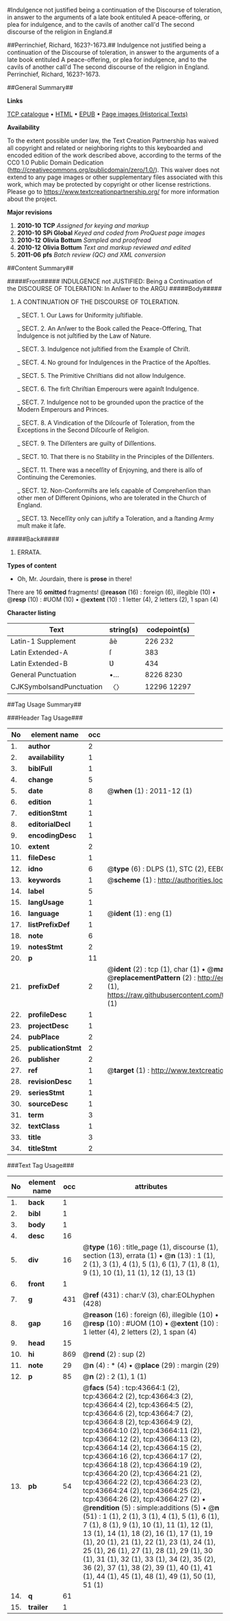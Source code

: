 #Indulgence not justified being a continuation of the Discourse of toleration, in answer to the arguments of a late book entituled A peace-offering, or plea for indulgence, and to the cavils of another call'd The second discourse of the religion in England.#

##Perrinchief, Richard, 1623?-1673.##
Indulgence not justified being a continuation of the Discourse of toleration, in answer to the arguments of a late book entituled A peace-offering, or plea for indulgence, and to the cavils of another call'd The second discourse of the religion in England.
Perrinchief, Richard, 1623?-1673.

##General Summary##

**Links**

[TCP catalogue](http://www.ota.ox.ac.uk/tcp/)  • 
[HTML](http://tei.it.ox.ac.uk/tcp/Texts-HTML/free/A54/A54407.html)  • 
[EPUB](http://tei.it.ox.ac.uk/tcp/Texts-EPUB/free/A54/A54407.epub) • 
[Page images (Historical Texts)](https://historicaltexts.jisc.ac.uk/eebo-09570748e)

**Availability**

To the extent possible under law, the Text Creation Partnership has waived all copyright and related or neighboring rights to this keyboarded and encoded edition of the work described above, according to the terms of the CC0 1.0 Public Domain Dedication (http://creativecommons.org/publicdomain/zero/1.0/). This waiver does not extend to any page images or other supplementary files associated with this work, which may be protected by copyright or other license restrictions. Please go to https://www.textcreationpartnership.org/ for more information about the project.

**Major revisions**

1. __2010-10__ __TCP__ *Assigned for keying and markup*
1. __2010-10__ __SPi Global__ *Keyed and coded from ProQuest page images*
1. __2010-12__ __Olivia Bottum__ *Sampled and proofread*
1. __2010-12__ __Olivia Bottum__ *Text and markup reviewed and edited*
1. __2011-06__ __pfs__ *Batch review (QC) and XML conversion*

##Content Summary##

#####Front#####
INDULGENCE not JUSTIFIED: Being a Continuation of the DISCOURSE OF TOLERATION: In Anſwer to the ARGU
#####Body#####

1. A CONTINUATION OF THE DISCOURSE OF TOLERATION.

    _ SECT. 1. Our Laws for Ʋniformity juſtifiable.

    _ SECT. 2. An Anſwer to the Book called the Peace-Offering, That Indulgence is not juſtified by the Law of Nature.

    _ SECT. 3. Indulgence not juſtified from the Example of Chriſt.

    _ SECT. 4. No ground for Indulgences in the Practice of the Apoſtles.

    _ SECT. 5. The Primitive Chriſtians did not allow Indulgence.

    _ SECT. 6. The firſt Chriſtian Emperours were againſt Indulgence.

    _ SECT. 7. Indulgence not to be grounded upon the practice of the Modern Emperours and Princes.

    _ SECT. 8. A Vindication of the Diſcourſe of Toleration, from the Exceptions in the Second Diſcourſe of Religion.

    _ SECT. 9. The Diſſenters are guilty of Diſſentions.

    _ SECT. 10. That there is no Stability in the Principles of the Diſſenters.

    _ SECT. 11. There was a neceſſity of Enjoyning, and there is alſo of Continuing the Ceremonies.

    _ SECT. 12. Non-Conformiſts are leſs capable of Comprehenſion than other men of Different Opinions, who are tolerated in the Church of England.

    _ SECT. 13. Neceſſity only can juſtify a Toleration, and a ſtanding Army muſt make it ſafe.

#####Back#####

1. ERRATA.

**Types of content**

  * Oh, Mr. Jourdain, there is **prose** in there!

There are 16 **omitted** fragments! 
 @__reason__ (16) : foreign (6), illegible (10)  •  @__resp__ (10) : #UOM (10)  •  @__extent__ (10) : 1 letter (4), 2 letters (2), 1 span (4)

**Character listing**


|Text|string(s)|codepoint(s)|
|---|---|---|
|Latin-1 Supplement|âè|226 232|
|Latin Extended-A|ſ|383|
|Latin Extended-B|Ʋ|434|
|General Punctuation|•…|8226 8230|
|CJKSymbolsandPunctuation|〈〉|12296 12297|

##Tag Usage Summary##

###Header Tag Usage###

|No|element name|occ|attributes|
|---|---|---|---|
|1.|__author__|2||
|2.|__availability__|1||
|3.|__biblFull__|1||
|4.|__change__|5||
|5.|__date__|8| @__when__ (1) : 2011-12 (1)|
|6.|__edition__|1||
|7.|__editionStmt__|1||
|8.|__editorialDecl__|1||
|9.|__encodingDesc__|1||
|10.|__extent__|2||
|11.|__fileDesc__|1||
|12.|__idno__|6| @__type__ (6) : DLPS (1), STC (2), EEBO-CITATION (1), OCLC (1), VID (1)|
|13.|__keywords__|1| @__scheme__ (1) : http://authorities.loc.gov/ (1)|
|14.|__label__|5||
|15.|__langUsage__|1||
|16.|__language__|1| @__ident__ (1) : eng (1)|
|17.|__listPrefixDef__|1||
|18.|__note__|6||
|19.|__notesStmt__|2||
|20.|__p__|11||
|21.|__prefixDef__|2| @__ident__ (2) : tcp (1), char (1)  •  @__matchPattern__ (2) : ([0-9\-]+):([0-9IVX]+) (1), (.+) (1)  •  @__replacementPattern__ (2) : http://eebo.chadwyck.com/downloadtiff?vid=$1&page=$2 (1), https://raw.githubusercontent.com/textcreationpartnership/Texts/master/tcpchars.xml#$1 (1)|
|22.|__profileDesc__|1||
|23.|__projectDesc__|1||
|24.|__pubPlace__|2||
|25.|__publicationStmt__|2||
|26.|__publisher__|2||
|27.|__ref__|1| @__target__ (1) : http://www.textcreationpartnership.org/docs/. (1)|
|28.|__revisionDesc__|1||
|29.|__seriesStmt__|1||
|30.|__sourceDesc__|1||
|31.|__term__|3||
|32.|__textClass__|1||
|33.|__title__|3||
|34.|__titleStmt__|2||


###Text Tag Usage###

|No|element name|occ|attributes|
|---|---|---|---|
|1.|__back__|1||
|2.|__bibl__|1||
|3.|__body__|1||
|4.|__desc__|16||
|5.|__div__|16| @__type__ (16) : title_page (1), discourse (1), section (13), errata (1)  •  @__n__ (13) : 1 (1), 2 (1), 3 (1), 4 (1), 5 (1), 6 (1), 7 (1), 8 (1), 9 (1), 10 (1), 11 (1), 12 (1), 13 (1)|
|6.|__front__|1||
|7.|__g__|431| @__ref__ (431) : char:V (3), char:EOLhyphen (428)|
|8.|__gap__|16| @__reason__ (16) : foreign (6), illegible (10)  •  @__resp__ (10) : #UOM (10)  •  @__extent__ (10) : 1 letter (4), 2 letters (2), 1 span (4)|
|9.|__head__|15||
|10.|__hi__|869| @__rend__ (2) : sup (2)|
|11.|__note__|29| @__n__ (4) : * (4)  •  @__place__ (29) : margin (29)|
|12.|__p__|85| @__n__ (2) : 2 (1), 1 (1)|
|13.|__pb__|54| @__facs__ (54) : tcp:43664:1 (2), tcp:43664:2 (2), tcp:43664:3 (2), tcp:43664:4 (2), tcp:43664:5 (2), tcp:43664:6 (2), tcp:43664:7 (2), tcp:43664:8 (2), tcp:43664:9 (2), tcp:43664:10 (2), tcp:43664:11 (2), tcp:43664:12 (2), tcp:43664:13 (2), tcp:43664:14 (2), tcp:43664:15 (2), tcp:43664:16 (2), tcp:43664:17 (2), tcp:43664:18 (2), tcp:43664:19 (2), tcp:43664:20 (2), tcp:43664:21 (2), tcp:43664:22 (2), tcp:43664:23 (2), tcp:43664:24 (2), tcp:43664:25 (2), tcp:43664:26 (2), tcp:43664:27 (2)  •  @__rendition__ (5) : simple:additions (5)  •  @__n__ (51) : 1 (1), 2 (1), 3 (1), 4 (1), 5 (1), 6 (1), 7 (1), 8 (1), 9 (1), 10 (1), 11 (1), 12 (1), 13 (1), 14 (1), 18 (2), 16 (1), 17 (1), 19 (1), 20 (1), 21 (1), 22 (1), 23 (1), 24 (1), 25 (1), 26 (1), 27 (1), 28 (1), 29 (1), 30 (1), 31 (1), 32 (1), 33 (1), 34 (2), 35 (2), 36 (2), 37 (1), 38 (2), 39 (1), 40 (1), 41 (1), 44 (1), 45 (1), 48 (1), 49 (1), 50 (1), 51 (1)|
|14.|__q__|61||
|15.|__trailer__|1||
